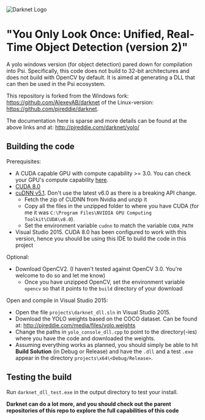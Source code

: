 ![Darknet Logo](http://pjreddie.com/media/files/darknet-black-small.png)

# "You Only Look Once: Unified, Real-Time Object Detection (version 2)"

A yolo windows version (for object detection) pared down for compilation into Psi. Specifically, this code does not build to 32-bit architectures and does not build with OpenCV by default. It is aimed at generating a DLL that can then be used in the Psi ecosystem.

This repository is forked from the Windows fork: https://github.com/AlexeyAB/darknet of the Linux-version: https://github.com/pjreddie/darknet.

The documentation here is sparse and more details can be found at the above links and at: http://pjreddie.com/darknet/yolo/

## Building the code

Prerequisites:

- A CUDA capable GPU with compute capability >= 3.0. You can check your GPU's compute capability [here](https://en.wikipedia.org/wiki/CUDA#GPUs_supported).
- [CUDA 8.0](https://developer.nvidia.com/cuda-downloads)
- [cuDNN v5.1](https://developer.nvidia.com/cudnn). Don't use the latest v6.0 as there is a breaking API change.
  - Fetch the zip of CUDNN from Nvidia and unzip it
  - Copy all the files in the unzipped folder to where you have CUDA (for me it was `C:\Program Files\NVIDIA GPU Computing Toolkit\CUDA\v8.0`).
  - Set the environment variable `cudnn` to match the variable `CUDA_PATH`
- Visual Studio 2015. CUDA 8.0 has been configured to work with this version, hence you should be using this IDE to build the code in this project

Optional:

- Download OpenCV2. (I haven't tested against OpenCV 3.0. You're welcome to do so and let me know)
  - Once you have unzipped OpenCV, set the environment variable `opencv` so that it points to the `build` directory of your download

Open and compile in Visual Studio 2015:

- Open the file `projects\darknet_dll.sln` in Visual Studio 2015.
- Download the YOLO weights based on the COCO dataset. Can be found at: http://pjreddie.com/media/files/yolo.weights
- Change the paths in `yolo_console_dll.cpp` to point to the directory(-ies) where you have the code and downloaded the weights.
- Assuming everything works as planned, you should simply be able to hit **Build Solution** (in Debug or Release) and have the `.dll` and a test `.exe` appear in the directory `projects\x64\<Debug/Release>`.

## Testing the build

Run `darknet_dll_test.exe` in the output directory to test your install.

**Darknet can do a lot more, and you should check out the parent repositories of this repo to explore the full capabilities of this code**
